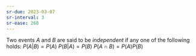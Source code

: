 ```yaml
---
sr-due: 2023-03-07
sr-interval: 3
sr-ease: 268
---
```



Two events $A$ and $B$ are said to be *independent* if any one of the following holds:
$P(A|B) = P(A)$
$P(B|A) = P(B)$
$P(A \cap B) = P(A)P(B)$

‍
